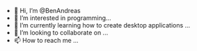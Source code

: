 - 👋 Hi, I’m @BenAndreas
- 👀 I’m interested in programming...
- 🌱 I’m currently learning how to create desktop applications ...
- 💞️ I’m looking to collaborate on ...
- 📫 How to reach me ...

<!---
BenAndreas/BenAndreas is a ✨ special ✨ repository because its `README.md` (this file) appears on your GitHub profile.
You can click the Preview link to take a look at your changes.
--->
